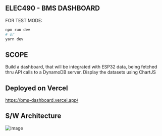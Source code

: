 
## ELEC490 - BMS DASHBOARD

FOR TEST MODE:

```bash
npm run dev
# or
yarn dev
```

## SCOPE

Build a dashboard, that will be integrated with ESP32 data, being fetched thru API calls to a DynamoDB server.
Display the datasets using ChartJS

## Deployed on Vercel
https://bms-dashboard.vercel.app/

## S/W Architecture
![image](https://user-images.githubusercontent.com/34385117/153537791-367b3977-6f75-455d-bd5f-d7b1c4016473.png)


